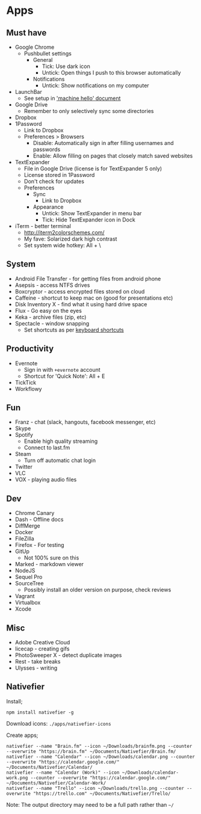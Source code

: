 Apps
====

Must have
---------

- Google Chrome
    - Pushbullet settings
        - General
            - Tick: Use dark icon
            - Untick: Open things I push to this browser automatically
        - Notifications
            - Untick: Show notifications on my computer
- LaunchBar
    - See setup in ['machine hello' document](./machine-hello.md)
- Google Drive
    - Remember to only selectively sync some directories
- Dropbox
- 1Password
    - Link to Dropbox
    - Preferences > Browsers
        - Disable: Automatically sign in after filling usernames and passwords
        - Enable: Allow filling on pages that closely match saved websites
- TextExpander
    - File in Google Drive (license is for TextExpander 5 only)
    - License stored in 1Password
    - Don't check for updates
    - Preferences
        - Sync
            - Link to Dropbox
        - Appearance
            - Untick: Show TextExpander in menu bar
            - Tick: Hide TextExpander icon in Dock
- iTerm - better terminal
    - http://iterm2colorschemes.com/
    - My fave: Solarized dark high contrast
    - Set system wide hotkey: All + \

System
------

- Android File Transfer - for getting files from android phone
- Asepsis - access NTFS drives
- Boxcryptor - access encrypted files stored on cloud
- Caffeine - shortcut to keep mac on (good for presentations etc)
- Disk Inventory X - find what it using hard drive space
- Flux - Go easy on the eyes
- Keka - archive files (zip, etc)
- Spectacle - window snapping
    - Set shortcuts as per [keyboard shortcuts](/misc/keyboard-shortcuts.md)

Productivity
------------

- Evernote
    - Sign in with `+evernote` account
    - Shortcut for 'Quick Note': All + E
- TickTick
- Workflowy

Fun
---

- Franz - chat (slack, hangouts, facebook messenger, etc)
- Skype
- Spotify
    - Enable high quality streaming
    - Connect to last.fm
- Steam
    - Turn off automatic chat login
- Twitter
- VLC
- VOX - playing audio files

Dev
---

- Chrome Canary
- Dash - Offline docs
- DiffMerge
- Docker
- FileZilla
- Firefox - For testing
- GitUp
    - Not 100% sure on this
- Marked - markdown viewer
- NodeJS
- Sequel Pro
- SourceTree
    - Possibly install an older version on purpose, check reviews
- Vagrant
- Virtualbox
- Xcode

Misc
----

- Adobe Creative Cloud
- licecap - creating gifs
- PhotoSweeper X - detect duplicate images
- Rest - take breaks
- Ulysses - writing

Nativefier
----------

Install;

    npm install nativefier -g

Download icons: `./apps/nativefier-icons`

Create apps;

    nativefier --name "Brain.fm" --icon ~/Downloads/brainfm.png --counter --overwrite "https://brain.fm" ~/Documents/Nativefier/Brain.fm/
    nativefier --name "Calendar" --icon ~/Downloads/calendar.png --counter --overwrite "https://calendar.google.com/" ~/Documents/Nativefier/Calendar/
    nativefier --name "Calendar (Work)" --icon ~/Downloads/calendar-work.png --counter --overwrite "https://calendar.google.com/" ~/Documents/Nativefier/Calendar-Work/
    nativefier --name "Trello" --icon ~/Downloads/trello.png --counter --overwrite "https://trello.com" ~/Documents/Nativefier/Trello/

Note: The output directory may need to be a full path rather than `~/`

